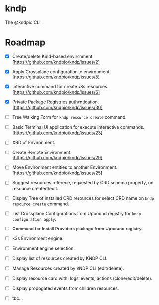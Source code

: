 # kndp
The @kndpio CLI

# Roadmap
- [X] Create/delete Kind-based environment. [https://github.com/kndpio/kndp/issues/2]
- [X] Apply Crossplane configuration to environment. [https://github.com/kndpio/kndp/issues/5]
- [X] Interactive command for create k8s resources. [https://github.com/kndpio/kndp/issues/6]
- [X] Private Package Registries authentication. [https://github.com/kndpio/kndp/issues/30]
- [ ] Tree Walking Form for `kndp resource create` command.
- [ ] Basic Terminal UI application for execute interactive commands. [https://github.com/kndpio/kndp/issues/23]
- [ ] XRD of Environment.
- [ ] Create Remote Environment. [https://github.com/kndpio/kndp/issues/29]
- [ ] Move Environment entities to another Environment. [https://github.com/kndpio/kndp/issues/25]
- [ ] Suggest resources referece, requested by CRD schema property, on resource created/edit.
- [ ] Display Tree of installed CRD resources for select CRD name on `kndp resource create` command.
- [ ] List Crossplane Configurations from Upbound registry for `kndp configuration apply`.
- [ ] Command for Install Providers package from Upbound registry.
- [ ] k3s Environment engine.
- [ ] Environment engine selection.
- [ ] Display list of resources created by KNDP CLI.
- [ ] Manage Resources created by KNDP CLI (edit/delete).
- [ ] Display resource card with: logs, events, actions (clone/edit/delete).
- [ ] Display propogated events from children resources.
- [ ] tbc...

